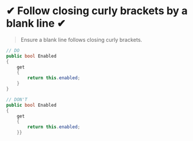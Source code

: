 # ✔ Follow closing curly brackets by a blank line ✔

> Ensure a blank line follows closing curly brackets.  

``` csharp
// DO
public bool Enabled
{
    get
    {
        return this.enabled;
    }
}
```

``` csharp
// DON'T
public bool Enabled
{
    get
    {
        return this.enabled;
    }}
```
